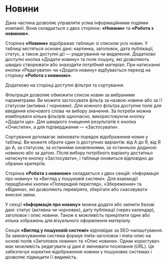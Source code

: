 # Новини

Дана частина дозволяє управляти усіма інформаційними подіями компанії. Вона складається з двох сторінок: **«Новини»** та **«Робота з новиною»**.

Сторінка **«Новини»** відображає таблицю зі списком усіх новин. У таблиці містяться основні дані: картинка, заголовок, дата публікації, статус, а також доступні дії — редагування чи видалення. Додатково доступні кнопка «Додати новину» та поле пошуку, які дозволяють швидко створювати або знаходити потрібний матеріал. При натисканні кнопки «Редагувати» чи «Додати новину» відбувається перехід на сторінку **«Робота з новиною»**.

Додатково на сторінці доступні фільтри та сортування.

Фільтрація дозволяє обмежити список новин за вибраними параметрами. Ви можете застосувати фільтр за назвою новини або за її статусом (активна / чорновик). Для кожного фільтра доступне поле для введення ключового слова чи вибору значення. За потреби можна комбінувати кілька фільтрів одночасно, використовуючи кнопку «Додати ще». Для швидкого очищення результатів є кнопка «Очистити», а для підтвердження — «Застосувати».

Сортування допомагає змінювати порядок відображення новин у таблиці. Ви можете обрати один із доступних варіантів: від А до Я, від Я до А, за статусом, за останніми оновленнями, за останньою доданою новиною або за датою. Після вибору потрібного варіанту достатньо натиснути кнопку «Застосувати», і таблиця оновиться відповідно до обраних критеріїв.

Сторінка **«Робота з новиною»** складається з двох секцій: «Інформація про новину» та «Вигляд у пошуковій системі». Для взаємодії передбачені кнопки «Попередній перегляд», «Збереження» та «Відміна», які дозволяють перевіряти, зберігати або скасовувати внесені зміни.

У секції **«Інформація про новину»** можна додати або змінити базові дані: статус (активна чи чорновик), дату публікації (через календар), заголовок і опис новини. Також є можливість прикріпити одне або кілька зображень для візуального оформлення матеріалу.

Секція **«Вигляд у пошуковій системі»** відповідає за SEO-налаштування. За замовчуванням система формує meta-заголовок і meta-опис на основі полів «Заголовок новини» та «Опис новини». Однак користувач має можливість редагувати ці дані й змінювати посилання (URL). Це забезпечує коректне відображення новини у пошукових системах і дозволяє підвищити її видимість.